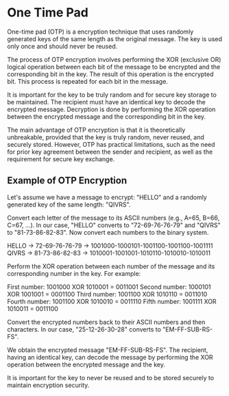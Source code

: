 # One Time Pad
 
One-time pad (OTP) is a encryption technique that uses randomly generated keys of the same length as the original message. The key is used only once and should never be reused.

The process of OTP encryption involves performing the XOR (exclusive OR) logical operation between each bit of the message to be encrypted and the corresponding bit in the key. The result of this operation is the encrypted bit. This process is repeated for each bit in the message.

It is important for the key to be truly random and for secure key storage to be maintained. The recipient must have an identical key to decode the encrypted message. Decryption is done by performing the XOR operation between the encrypted message and the corresponding bit in the key.

The main advantage of OTP encryption is that it is theoretically unbreakable, provided that the key is truly random, never reused, and securely stored. However, OTP has practical limitations, such as the need for prior key agreement between the sender and recipient, as well as the requirement for secure key exchange.

## Example of OTP Encryption

Let's assume we have a message to encrypt: "HELLO" and a randomly generated key of the same length: "QIVRS".

Convert each letter of the message to its ASCII numbers (e.g., A=65, B=66, C=67, ...). In our case, "HELLO" converts to "72-69-76-76-79" and "QIVRS" to "81-73-86-82-83". Now convert each numbers to the binary system.

HELLO  ->  72-69-76-76-79  ->  1001000-1000101-1001100-1001100-1001111
<br />
QIVRS  ->  81-73-86-82-83  ->  1010001-1001001-1010110-1010010-1010011

Perform the XOR operation between each number of the message and its corresponding number in the key. For example:

First number: 1001000 XOR 1010001 = 0011001
Second number: 1000101 XOR 1001001 = 0001100
Third number: 1001100 XOR 1010110 = 0011010
Fourth number: 1001100 XOR 1010010 = 0011110
Fifth number: 1001111 XOR 1010011 = 0011100

Convert the encrypted numbers back to their ASCII numbers and then characters. In our case, "25-12-26-30-28" converts to "EM-FF-SUB-RS-FS".

We obtain the encrypted message "EM-FF-SUB-RS-FS". The recipient, having an identical key, can decode the message by performing the XOR operation between the encrypted message and the key.

It is important for the key to never be reused and to be stored securely to maintain encryption security.
